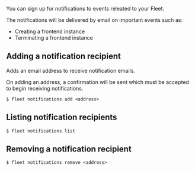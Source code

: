 You can sign up for notifications to events releated to your Fleet.

The notifications will be delivered by email on important events such as:
 - Creating a frontend instance
 - Terminating a frontend instance

Adding a notification recipient
----

Adds an email address to receive notification emails.

On adding an address, a confirmation will be sent which must be accepted to
begin receiving notifications.

```
$ fleet notifications add <address>
```

Listing notification recipients
----

```
$ fleet notifications list
```

Removing a notification recipient
----

```
$ fleet notifications remove <address>
```
